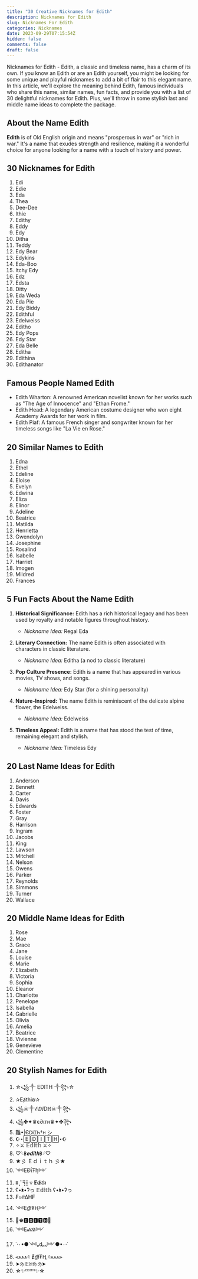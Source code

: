 ```yaml
---
title: "30 Creative Nicknames for Edith"
description: Nicknames for Edith
slug: Nicknames For Edith
categories: Nicknames
date: 2023-09-29T07:15:54Z
hidden: false
comments: false
draft: false
---
```


Nicknames for Edith - Edith, a classic and timeless name, has a charm of its own. If you know an Edith or are an Edith yourself, you might be looking for some unique and playful nicknames to add a bit of flair to this elegant name. In this article, we'll explore the meaning behind Edith, famous individuals who share this name, similar names, fun facts, and provide you with a list of 30 delightful nicknames for Edith. Plus, we'll throw in some stylish last and middle name ideas to complete the package.

## About the Name Edith

**Edith** is of Old English origin and means "prosperous in war" or "rich in war." It's a name that exudes strength and resilience, making it a wonderful choice for anyone looking for a name with a touch of history and power.

## 30 Nicknames for Edith

1. Edi
2. Edie
3. Eda
4. Thea
5. Dee-Dee
6. Ithie
7. Edithy
8. Eddy
9. Edy
10. Ditha
11. Teddy
12. Edy Bear
13. Edykins
14. Eda-Boo
15. Itchy Edy
16. Edz
17. Edsta
18. Ditty
19. Eda Weda
20. Eda Pie
21. Edy Biddy
22. Edithful
23. Edelweiss
24. Editho
25. Edy Pops
26. Edy Star
27. Eda Belle
28. Editha
29. Edithina
30. Edithanator

## Famous People Named Edith

- Edith Wharton: A renowned American novelist known for her works such as "The Age of Innocence" and "Ethan Frome."
- Edith Head: A legendary American costume designer who won eight Academy Awards for her work in film.
- Edith Piaf: A famous French singer and songwriter known for her timeless songs like "La Vie en Rose."

## 20 Similar Names to Edith

1. Edna
2. Ethel
3. Edeline
4. Eloise
5. Evelyn
6. Edwina
7. Eliza
8. Elinor
9. Adeline
10. Beatrice
11. Matilda
12. Henrietta
13. Gwendolyn
14. Josephine
15. Rosalind
16. Isabelle
17. Harriet
18. Imogen
19. Mildred
20. Frances

## 5 Fun Facts About the Name Edith

1. **Historical Significance:** Edith has a rich historical legacy and has been used by royalty and notable figures throughout history.
   - *Nickname Idea:* Regal Eda

2. **Literary Connection:** The name Edith is often associated with characters in classic literature.
   - *Nickname Idea:* Editha (a nod to classic literature)

3. **Pop Culture Presence:** Edith is a name that has appeared in various movies, TV shows, and songs.
   - *Nickname Idea:* Edy Star (for a shining personality)

4. **Nature-Inspired:** The name Edith is reminiscent of the delicate alpine flower, the Edelweiss.
   - *Nickname Idea:* Edelweiss

5. **Timeless Appeal:** Edith is a name that has stood the test of time, remaining elegant and stylish.
   - *Nickname Idea:* Timeless Edy

## 20 Last Name Ideas for Edith

1. Anderson
2. Bennett
3. Carter
4. Davis
5. Edwards
6. Foster
7. Gray
8. Harrison
9. Ingram
10. Jacobs
11. King
12. Lawson
13. Mitchell
14. Nelson
15. Owens
16. Parker
17. Reynolds
18. Simmons
19. Turner
20. Wallace

## 20 Middle Name Ideas for Edith

1. Rose
2. Mae
3. Grace
4. Jane
5. Louise
6. Marie
7. Elizabeth
8. Victoria
9. Sophia
10. Eleanor
11. Charlotte
12. Penelope
13. Isabella
14. Gabrielle
15. Olivia
16. Amelia
17. Beatrice
18. Vivienne
19. Genevieve
20. Clementine

## 20 Stylish Names for Edith

1. ☆꧁༒ EDITH ༒꧂☆
2. ✰Eⱥthiຮ✰
3. ꧁☠︎༒ℰⅅⅈⅮℍ☠︎༒꧂
4. ꧁✤✦♛є∂ιтн♛✦✤꧂
5. 難•|ЄᎠᎥᏆᏂ†н シ︎
6. ☪︎⋆🄴🄳🄸🅃🄷⋆☪︎
7. ✧⚔️ 𝔼𝕕𝕚𝕥𝕙 ⚔️✧
8. ♡𓆩𐌁𝒆𝒅𝒊𝒕𝒉𐌁𓆪♡
9. ★彡 Ｅｄｉｔｈ 彡★
10. ༺EĐΐŦђ༻
11. ⩩⡈⢻⡇⩒ Ɇd̷i̷t̷h̷
12. ʕ•́ᴥ•̀ʔっ 𝔼𝕕𝕚𝕥𝕙 ʕ•́ᴥ•̀ʔっ
13. ₣𐇛𐇜łΔH₣
14. ༺E₫ł₮Ⱨ༻
15. 🌟♚🅴🅳🅸🆃🅷🌟
16. ༺E𝒹𝒾𝓉𝒽༻
17. ˙·٠•●༺ₑdᵢₜₕ༻●•٠·˙
18. ⫷⩚⩚⩚⩯ Ɇ₫ł₮Ⱨ ⩯⩚⩚⩚⫸
19. ➤ℌ 𝔼𝔡𝔦𝔱𝔥 ℌ➤
20. ☆✨ᴱᴰᴵᵀᴴ✨☆